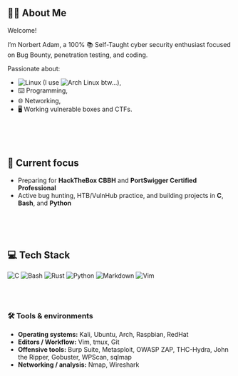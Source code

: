 ## 👨‍💻 About Me

Welcome!

I’m Norbert Adam, a 100% 📚 Self-Taught cyber security enthusiast focused on Bug Bounty, penetration testing, and coding.

Passionate about:
+ ![Linux](https://img.shields.io/badge/Linux-FCC624?logo=linux&logoColor=black) (I use ![Arch Linux](https://img.shields.io/badge/Arch%20Linux-1793D1?logo=archlinux&logoColor=white) btw...),
+ ⌨️ Programming,
+ 🌐 Networking,
+ 🖥️ Working vulnerable boxes and CTFs.

<br>
<br>
<br>

## 🎯 Current focus
- Preparing for **HackTheBox CBBH** and **PortSwigger Certified Professional**  
- Active bug hunting, HTB/VulnHub practice, and building projects in **C**, **Bash**, and **Python**

<br>
<br>
<br>

## 💻 Tech Stack
![C](https://img.shields.io/badge/C-00599C?logo=c&logoColor=white)
![Bash](https://img.shields.io/badge/Bash-4EAA25?logo=gnu-bash&logoColor=white)
![Rust](https://img.shields.io/badge/Rust-000000?logo=rust&logoColor=white)
![Python](https://img.shields.io/badge/Python-3776AB?logo=python&logoColor=white)
![Markdown](https://img.shields.io/badge/Markdown-000000?logo=markdown&logoColor=white)
![Vim](https://img.shields.io/badge/Vim-019733?logo=vim&logoColor=white)

<br>
<br>

### 🛠️ Tools & environments
+ **Operating systems:** Kali, Ubuntu, Arch, Raspbian, RedHat
+ **Editors / Workflow:** Vim, tmux, Git
+ **Offensive tools:** Burp Suite, Metasploit, OWASP ZAP, THC-Hydra, John the Ripper, Gobuster, WPScan, sqlmap
+ **Networking / analysis:** Nmap, Wireshark


<!--
> Tip: I keep concise practical notes and scripts for many of these tools in my repos.

---

## 📂 Projects (work-in-progress)
- **Webserver in C** — step-by-step educational series (sockets, HTTP basics)  
- **Bug-Bounty-Toolkit** — recon & automation scripts I use daily  
- **HTB-CBBH-Notes** — structured study notes (no spoilers)  

(These will be pinned repos once ready.)

---

## 📣 What I publish
- Blog posts: deep-dives & walkthroughs from labs  
- YouTube: recorded lab walkthroughs / tutorials (shorts for TikTok)  
- GitHub: code, writeups, and study notes

---

## 🌐 Connect
- Blog · YouTube · X / Twitter · LinkedIn (links in pinned repos)

---
--!>
